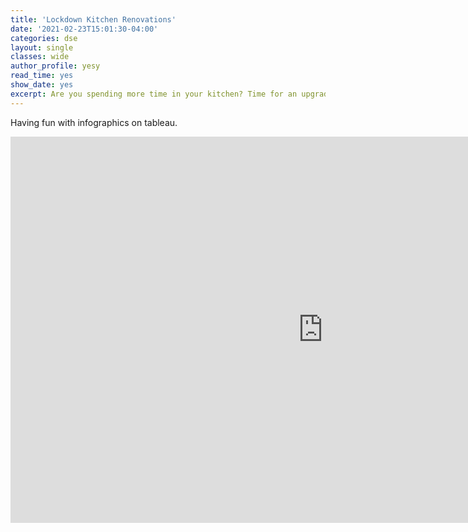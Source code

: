 ```yaml
---
title: 'Lockdown Kitchen Renovations'
date: '2021-02-23T15:01:30-04:00'
categories: dse
layout: single
classes: wide
author_profile: yesy
read_time: yes
show_date: yes
excerpt: Are you spending more time in your kitchen? Time for an upgrade?
---
```


Having fun with infographics on tableau.

<iframe seamless frameborder="0" src="https://public.tableau.com/views/KitchenRenovations/Dashboard1?:embed=yes&:display_count=yes&:showVizHome=no" width = '999px' height = '618px' scrolling='yes' ></iframe>

